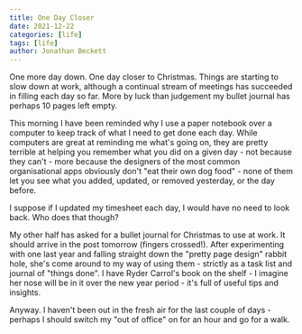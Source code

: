 ```yaml
---
title: One Day Closer
date: 2021-12-22
categories: [life]
tags: [life]
author: Jonathan Beckett
---
```


One more day down. One day closer to Christmas. Things are starting to slow down at work, although a continual stream of meetings has succeeded in filling each day so far. More by luck than judgement my bullet journal has perhaps 10 pages left empty.

This morning I have been reminded why I use a paper notebook over a computer to keep track of what I need to get done each day. While computers are great at reminding me what's going on, they are pretty terrible at helping you remember what you did on a given day - not because they can't - more because the designers of the most common organisational apps obviously don't "eat their own dog food" - none of them let you see what you added, updated, or removed yesterday, or the day before.

I suppose if I updated my timesheet each day, I would have no need to look back. Who does that though?

My other half has asked for a bullet journal for Christmas to use at work. It should arrive in the post tomorrow (fingers crossed!). After experimenting with one last year and falling straight down the "pretty page design" rabbit hole, she's come around to my way of using them - strictly as a task list and journal of "things done". I have Ryder Carrol's book on the shelf - I imagine her nose will be in it over the new year period - it's full of useful tips and insights.

Anyway. I haven't been out in the fresh air for the last couple of days - perhaps I should switch my "out of office" on for an hour and go for a walk.
